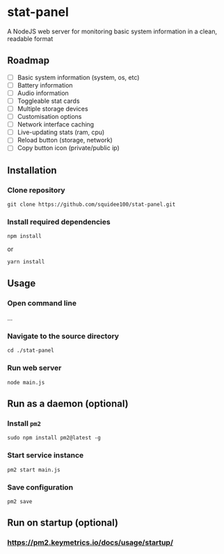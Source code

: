 # stat-panel
A NodeJS web server for monitoring basic system information in a clean, readable format

## Roadmap
- [ ] Basic system information (system, os, etc)
- [ ] Battery information
- [ ] Audio information
- [ ] Toggleable stat cards
- [ ] Multiple storage devices
- [ ] Customisation options
- [ ] Network interface caching
- [ ] Live-updating stats (ram, cpu)
- [ ] Reload button (storage, network)
- [ ] Copy button icon (private/public ip)

## Installation
### Clone repository
```
git clone https://github.com/squidee100/stat-panel.git
```

### Install required dependencies
```
npm install
```
or
```
yarn install
```

## Usage
### Open command line
...

### Navigate to the source directory
```
cd ./stat-panel
```

### Run web server
```
node main.js
```

## Run as a daemon (optional)
### Install `pm2`
```
sudo npm install pm2@latest -g
```

### Start service instance
```
pm2 start main.js
```

### Save configuration
```
pm2 save
```

## Run on startup (optional)
### https://pm2.keymetrics.io/docs/usage/startup/

